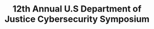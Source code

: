 ---
title: 12th Annual U.S Department of Justice Cybersecurity Symposium
start-date: May 4, 2021
end-date: May 6, 2021 #otherwise use end-date
featured: yes #puts meeting on homepage
description: 12th Annual U.S Department of Justice Cybersecurity Symposium.
overview: The Department of Justice is hosting their 12th annual Cybersecurity Symposium in May. Read more about the DOJ Cybersecurity Symposium.
image: cyber-12-sym-banner-cioGOV.png
image-alt: DOJ logo for 12th annual cybersecurity symposium
link: /programs-and-events/12th-annual-cybersecurity-symposium/
external_url: 

---